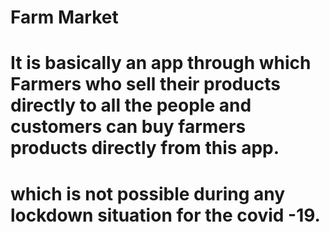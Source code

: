 # Farm Market
# It is basically an app through which Farmers who sell their products directly to all the people and customers can buy farmers products directly from this app.
# which is not possible during any lockdown situation for the covid -19.
